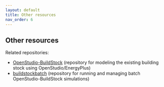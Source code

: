 ```yaml
---
layout: default
title: Other resources
nav_order: 6
---
```


Other resources
---------------
Related repositories:
* [OpenStudio-BuildStock](https://github.com/NREL/OpenStudio-BuildStock) (repository for modeling the existing building stock using OpenStudio/EnergyPlus)
* [buildstockbatch](https://github.com/NREL/buildstockbatch) (repository for running and managing batch OpenStudio-BuildStock simulations)